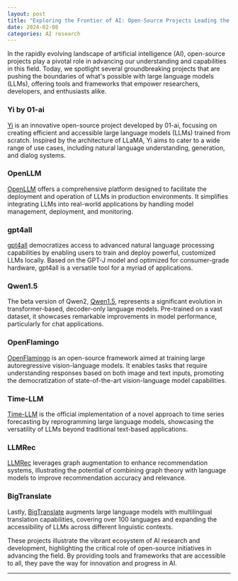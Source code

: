 ```yaml
---
layout: post
title: "Exploring the Frontier of AI: Open-Source Projects Leading the Way"
date: 2024-02-08
categories: AI research
---
```


In the rapidly evolving landscape of artificial intelligence (AI), open-source projects play a pivotal role in advancing our understanding and capabilities in this field. Today, we spotlight several groundbreaking projects that are pushing the boundaries of what's possible with large language models (LLMs), offering tools and frameworks that empower researchers, developers, and enthusiasts alike. 

### Yi by 01-ai

[Yi](https://github.com/01-ai/Yi) is an innovative open-source project developed by 01-ai, focusing on creating efficient and accessible large language models (LLMs) trained from scratch. Inspired by the architecture of LLaMA, Yi aims to cater to a wide range of use cases, including natural language understanding, generation, and dialog systems.

### OpenLLM

[OpenLLM](https://github.com/bentoml/OpenLLM) offers a comprehensive platform designed to facilitate the deployment and operation of LLMs in production environments. It simplifies integrating LLMs into real-world applications by handling model management, deployment, and monitoring.

### gpt4all

[gpt4all](https://github.com/nomic-ai/gpt4all) democratizes access to advanced natural language processing capabilities by enabling users to train and deploy powerful, customized LLMs locally. Based on the GPT-J model and optimized for consumer-grade hardware, gpt4all is a versatile tool for a myriad of applications.

### Qwen1.5

The beta version of Qwen2, [Qwen1.5](https://github.com/QwenLM/Qwen1.5), represents a significant evolution in transformer-based, decoder-only language models. Pre-trained on a vast dataset, it showcases remarkable improvements in model performance, particularly for chat applications.

### OpenFlamingo

[OpenFlamingo](https://github.com/mlfoundations/open_flamingo) is an open-source framework aimed at training large autoregressive vision-language models. It enables tasks that require understanding responses based on both image and text inputs, promoting the democratization of state-of-the-art vision-language model capabilities.

### Time-LLM

[Time-LLM](https://github.com/KimMeen/Time-LLM) is the official implementation of a novel approach to time series forecasting by reprogramming large language models, showcasing the versatility of LLMs beyond traditional text-based applications.

### LLMRec

[LLMRec](https://github.com/HKUDS/LLMRec) leverages graph augmentation to enhance recommendation systems, illustrating the potential of combining graph theory with language models to improve recommendation accuracy and relevance.

### BigTranslate

Lastly, [BigTranslate](https://github.com/ZNLP/BigTranslate) augments large language models with multilingual translation capabilities, covering over 100 languages and expanding the accessibility of LLMs across different linguistic contexts.

These projects illustrate the vibrant ecosystem of AI research and development, highlighting the critical role of open-source initiatives in advancing the field. By providing tools and frameworks that are accessible to all, they pave the way for innovation and progress in AI.

---


